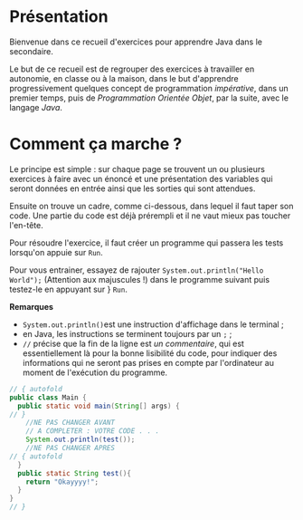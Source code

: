 # Présentation

Bienvenue dans ce recueil d'exercices pour apprendre Java dans le secondaire.

Le but de ce recueil est de regrouper des exercices à travailler en autonomie, en classe ou à la maison, dans le but d'apprendre progressivement quelques concept de programmation _impérative_, dans un premier temps, puis de _Programmation Orientée Objet_, par la suite, avec le langage *Java*.

# Comment ça marche ?

Le principe est simple : sur chaque page se trouvent un ou plusieurs exercices à faire avec un énoncé et une présentation des variables qui seront données en entrée ainsi que les sorties qui sont attendues.

Ensuite on trouve un cadre, comme ci-dessous, dans lequel il faut taper son code. Une partie du code est déjà prérempli et il ne vaut mieux pas toucher l'en-tête.

Pour résoudre l'exercice, il faut créer un programme qui passera les tests lorsqu'on appuie sur `Run`.

Pour vous entrainer, essayez de rajouter `System.out.println("Hello World");` (Attention aux majuscules !) dans le programme suivant puis testez-le en appuyant sur } `Run`.

**Remarques**
 - `System.out.println()`est une instruction d'affichage dans le terminal ;
 - en Java, les instructions se terminent toujours par un `;` ;
 - `//` précise que la fin de la ligne est *un commentaire*, qui est essentiellement là pour la bonne lisibilité du code, pour indiquer des informations qui ne seront pas prises en compte par l'ordinateur au moment de l'exécution du programme.

```java runnable
// { autofold
public class Main {
  public static void main(String[] args) {
// }
    //NE PAS CHANGER AVANT
    // A COMPLETER : VOTRE CODE . . .
    System.out.println(test());
    //NE PAS CHANGER APRES
// { autofold
  }
  public static String test(){
    return "Okayyyy!";
  }
}
// }
```
